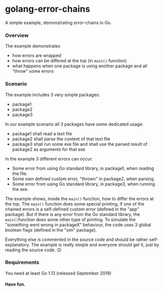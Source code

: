 # golang-error-chains
A simple example, demonstrating error-chains in Go.

### Overview

The example demonstrates
- how errors are wrapped
- how errors can be differed at the top (in `main()` function)
- what happens when one package is using another package and all "throw" some errors

### Scenario

The example includes 3 very simple packages:
- package1
- package2
- package3

In our example scenario all 3 packages have some dedicated usage:
- package1 shall read a text file
- package2 shall parse the content of that text file
- package3 shall run some exe file and shall use the parsed result of package2 as arguments for that exe

In the example 3 different errors can occur:
- Some error from using Go standard library, in package1, when reading the file.
- Some own defined custom error, "thrown" in package2, when parsing.
- Some error from using Go standard library, in package3, when running the exe.

The example shows, inside the `main()` function, how to differ the errors at the top. The `main()` function does some special printing, if one of the chained errors is a self-defined custom error (defined in the "app" package). But if there is any error from the Go standard library, the `main()`function does some other type of printing. To simulate the "something went wrong in packageX" behaviour, the code uses 3 global boolean flags (defined in the "sim" package).

Everything else is commented in the source code and should be rather self-explanatory. The example is really simple and everyone should get it, just by reading the source code. 😉

### Requirements
You need at least Go 1.13 (released September 2019)

#### Have fun.
